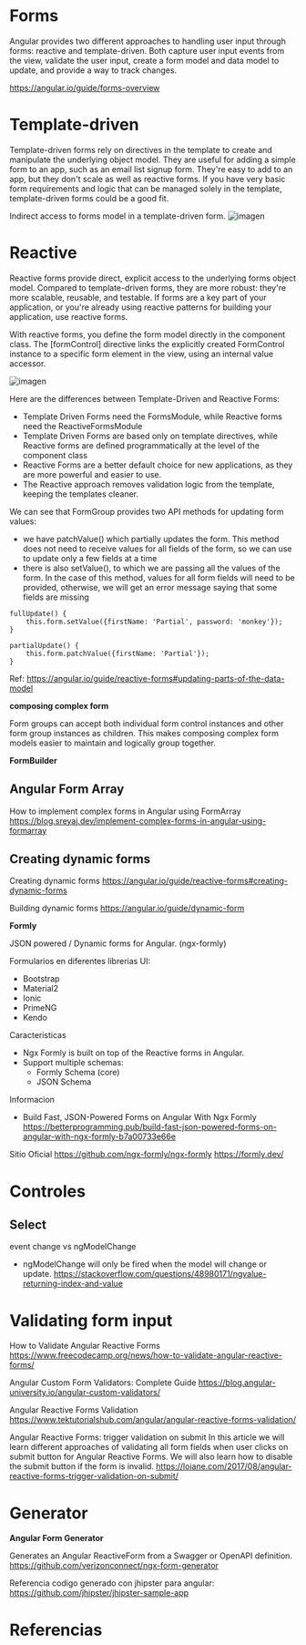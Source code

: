 # Forms

Angular provides two different approaches to handling user input through forms: reactive and template-driven. Both capture user input events from the view, validate the user input, create a form model and data model to update, and provide a way to track changes.


https://angular.io/guide/forms-overview

# Template-driven

Template-driven forms rely on directives in the template to create and manipulate the underlying object model. They are useful for adding a simple form to an app, such as an email list signup form. They're easy to add to an app, but they don't scale as well as reactive forms. If you have very basic form requirements and logic that can be managed solely in the template, template-driven forms could be a good fit.


Indirect access to forms model in a template-driven form.
![imagen](https://user-images.githubusercontent.com/222181/132102271-f996cef2-e434-4a9c-923a-ff2cf40b60e4.png)


# Reactive

Reactive forms provide direct, explicit access to the underlying forms object model. Compared to template-driven forms, they are more robust: they're more scalable, reusable, and testable. If forms are a key part of your application, or you're already using reactive patterns for building your application, use reactive forms.

With reactive forms, you define the form model directly in the component class. The [formControl] directive links the explicitly created FormControl instance to a specific form element in the view, using an internal value accessor.

![imagen](https://user-images.githubusercontent.com/222181/132102216-4058d064-9530-41c4-9d23-f40ef2186f1c.png)


Here are the differences between Template-Driven and Reactive Forms:

- Template Driven Forms need the FormsModule, while Reactive forms need the ReactiveFormsModule
- Template Driven Forms are based only on template directives, while Reactive forms are defined programmatically at the level of the component class
- Reactive Forms are a better default choice for new applications, as they are more powerful and easier to use.
- The Reactive approach removes validation logic from the template, keeping the templates cleaner.



We can see that FormGroup provides two API methods for updating form values:

-    we have patchValue() which partially updates the form. This method does not need to receive values for all fields of the form, so we can use to update only a few fields at a time
-    there is also setValue(), to which we are passing all the values of the form. In the case of this method, values for all form fields will need to be provided, otherwise, we will get an error message saying that some fields are missing


```
fullUpdate() {
    this.form.setValue({firstName: 'Partial', password: 'monkey'});
}

partialUpdate() {
    this.form.patchValue({firstName: 'Partial'});
}
```

Ref: https://angular.io/guide/reactive-forms#updating-parts-of-the-data-model



**composing complex form**

Form groups can accept both individual form control instances and other form group instances as children. This makes composing complex form models easier to maintain and logically group together.

**FormBuilder**


## Angular Form Array


How to implement complex forms in Angular using FormArray
https://blog.sreyaj.dev/implement-complex-forms-in-angular-using-formarray


## Creating dynamic forms

Creating dynamic forms
https://angular.io/guide/reactive-forms#creating-dynamic-forms

Building dynamic forms
https://angular.io/guide/dynamic-form


**Formly**

JSON powered / Dynamic forms for Angular. (ngx-formly)

Formularios en diferentes librerias UI:
- Bootstrap 	
- Material2 
- Ionic 	
- PrimeNG 
- Kendo 
	
Caracteristicas
- Ngx Formly is built on top of the Reactive forms in Angular.
- Support multiple schemas:
  - Formly Schema (core)
  - JSON Schema

Informacion
- Build Fast, JSON-Powered Forms on Angular With Ngx Formly
https://betterprogramming.pub/build-fast-json-powered-forms-on-angular-with-ngx-formly-b7a00733e66e

Sitio Oficial
https://github.com/ngx-formly/ngx-formly
https://formly.dev/

# Controles

## Select 

event change vs ngModelChange
- ngModelChange will only be fired when the model will change or update.
https://stackoverflow.com/questions/48980171/ngvalue-returning-index-and-value


# Validating form input

How to Validate Angular Reactive Forms
https://www.freecodecamp.org/news/how-to-validate-angular-reactive-forms/


Angular Custom Form Validators: Complete Guide
https://blog.angular-university.io/angular-custom-validators/

Angular Reactive Forms Validation
https://www.tektutorialshub.com/angular/angular-reactive-forms-validation/


Angular Reactive Forms: trigger validation on submit
In this article we will learn different approaches of validating all form fields when user clicks on submit button for Angular Reactive Forms. We will also learn how to disable the submit button if the form is invalid.
https://loiane.com/2017/08/angular-reactive-forms-trigger-validation-on-submit/


# Generator

**Angular Form Generator**
 
Generates an Angular ReactiveForm from a Swagger or OpenAPI definition. 
https://github.com/verizonconnect/ngx-form-generator

Referencia codigo generado con jhipster para angular:
https://github.com/jhipster/jhipster-sample-app

# Referencias

